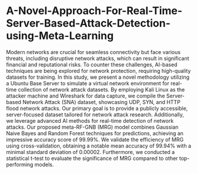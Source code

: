 # A-Novel-Approach-For-Real-Time-Server-Based-Attack-Detection-using-Meta-Learning

Modern networks are crucial for seamless connectivity but face various threats, including disruptive network attacks, which can result in significant financial and reputational risks. To counter these challenges, AI-based techniques are being explored for network protection, requiring high-quality datasets for training. In this study, we present a novel methodology utilizing a Ubuntu Base Server to simulate a virtual network environment for real-time collection of network attack datasets. By employing Kali Linux as the attacker machine and Wireshark for data capture, we compile the Server-based Network Attack (SNA) dataset, showcasing UDP, SYN, and HTTP flood network attacks. Our primary goal is to provide a publicly accessible, server-focused dataset tailored for network attack research. Additionally, we leverage advanced AI methods for real-time detection of network attacks. Our proposed meta-RF-GNB (MRG) model combines Gaussian Naive Bayes and Random Forest techniques for predictions, achieving an impressive accuracy score of 99.99%. We validate the efficiency of MRG using cross-validation, obtaining a notable mean accuracy of 99.94% with a minimal standard deviation of 0.00002. Furthermore, we conducted a statistical t-test to evaluate the significance of MRG compared to other top-performing models.
